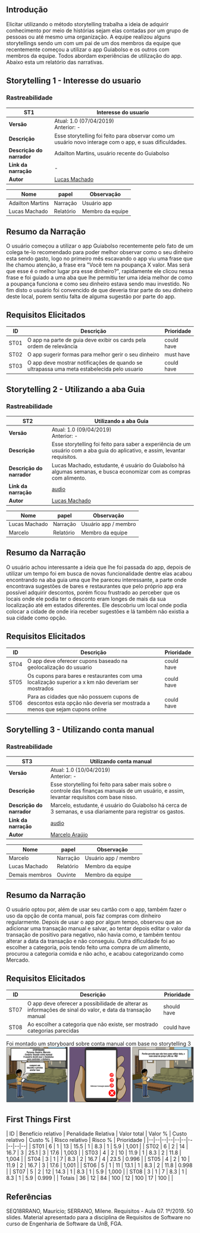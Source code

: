 ## Introdução

Elicitar utilizando o método storytelling trabalha a ideia de adquirir conhecimento por meio de histórias sejam elas contadas por um grupo de pessoas ou até mesmo uma organização. A equipe realizou alguns storytellings sendo um com um pai de um dos membros da equipe que recentemente começou a utilizar o app Guiabolso e os outros com membros da equipe. Todos abordam experiências de utilização do app. Abaixo esta um relatório das narrativas.

## Storytelling 1 - Interesse do usuario

### Rastreabilidade

| **ST1** | **Interesse do usuario**  |
|--|--|
| **Versão**| Atual: 1.0 (07/04/2019) <br> Anterior: - | 
| **Descrição** | Esse storytelling foi feito para observar como um usuário novo interage com o app, e suas dificuldades. |
| **Descrição do narrador** | Adailton Martins, usuário recente do Guiabolso|
| **Link da narração** |-|
|**Autor**|[Lucas Machado](https://github.com/lmmLucasMachado) |

| Nome | papel | Observação |
|--|--|--|
| Adailton Martins | Narração | Usuário app |
| Lucas Machado | Relatório | Membro da equipe |

## Resumo da Narração

O usuário começou a utilizar o app Guiabolso recentemente pelo fato de um colega te-lo recomendado para poder melhor observar como o seu dinheiro esta sendo gasto, logo no primeiro mês escavando o app viu uma frase que lhe chamou atenção, a frase era "Você tem na poupança X valor. Mas será que esse é o melhor lugar pra esse dinheiro?", rapidamente ele clicou nessa frase e foi guiado a uma aba que lhe permitiu ter uma ideia melhor de como a poupança funciona e como seu dinheiro estava sendo mau investido. No fim disto o usuário foi convencido de que deveria tirar parte do seu dinheiro deste local, porem sentiu falta de alguma sugestão por parte do app.

## Requisitos Elicitados

| ID | Descrição | Prioridade |
|--|--|--|
| ST01 | O app na parte de guia deve exibir os cards pela ordem de relevância  | could have |
| ST02 | O app sugerir formas para melhor gerir o seu dinheiro | must have |
| ST03 | O app deve mostrar notificações de quando se ultrapassa uma meta estabelecida pelo usuario | could have |


## Storytelling 2 - Utilizando a aba Guia

### Rastreabilidade

| **ST2** | **Utilizando a aba Guia**  |
|--|--|
| **Versão**| Atual: 1.0 (09/04/2019) <br> Anterior: - | 
| **Descrição** | Esse storytelling foi feito para saber a experiência de um usuário com a aba guia do aplicativo, e assim, levantar requisitos. |
| **Descrição do narrador** | Lucas Machado, estudante, é usuário do Guiabolso há algumas semanas, e busca economizar com as compras com alimento. |
| **Link da narração** |[audio](https://www.4shared.com/mp3/wpXGMcP7da/guia_bolso_storytelling_02.html)|
|**Autor**|[Lucas Machado](https://github.com/lmmLucasMachado) | 

| Nome | papel | Observação |
|--|--|--|
| Lucas Machado | Narração | Usuário app / membro |
| Marcelo | Relatório | Membro da equipe |

## Resumo da Narração

O usuário achou interessante a ideia que lhe foi passada do app, depois de utilizar um tempo foi em busca de novas funcionalidade dentre elas acabou encontrando na aba guia uma que lhe pareceu interessante, a parte onde encontrava sugestões de bares e restaurantes que pelo próprio app era possível adquirir descontos, porém ficou frustrado  ao perceber que os locais onde ele podia ter o desconto eram longes de mais da sua localização até em estados diferentes. Ele descobriu um local onde podia colocar a cidade de onde iria receber sugestões e lá também não existia a sua cidade como opção.

## Requisitos Elicitados

| ID | Descrição | Prioridade |
|--|----|--|
| ST04 | O app deve oferecer cupons baseado na geolocalização do usuario | could have |
| ST05 | Os cupons para bares e restaurantes com uma localização superior a x km não deveriam ser mostrados | could have |
| ST06 | Para as cidades que não possuem cupons de descontos esta opção não deveria ser mostrada a menos que sejam cupons online  | could have |


## Sorytelling 3 - Utilizando conta manual

### Rastreabilidade

| **ST3** | **Utilizando conta manual**  |
|--|--|
| **Versão**| Atual: 1.0 (10/04/2019) <br> Anterior: - | 
| **Descrição** | Esse storytelling foi feito para saber mais sobre o controle das finanças manuais de um usuário, e assim, levantar requisitos com base nisso. |
| **Descrição do narrador** | Marcelo, estudante, é usuário do Guiabolso há cerca de 3 semanas, e usa diariamente para registrar os gastos. |
| **Link da narração** |[audio](https://www.4shared.com/music/aov68X6Wda/guia_bolso_storytelling_03.html)|
|**Autor**| [Marcelo Araújo](https://github.com/santosm46)| 

| Nome | papel | Observação |
|--|--|--|
| Marcelo | Narração | Usuário app / membro |
| Lucas Machado | Relatório | Membro da equipe |
| Demais membros | Ouvinte | Membro da equipe |

## Resumo da Narração

O usuário optou por, além de usar seu cartão com o app, também fazer o uso
da opção de conta manual, pois faz compras com dinheiro regularmente. Depois de usar o app por algum tempo, observou que ao adicionar uma transação manual e salvar,
ao tentar depois editar o valor da transação de positivo para negativo, não havia como, e também
tentou alterar a data da transação e não conseguiu.
Outra dificuldade foi ao escolher a categoria, pois tendo feito uma compra de um alimento, procurou a categoria comida e não acho, e acabou categorizando como Mercado.

## Requisitos Elicitados

| ID | Descrição | Prioridade |
|--|--|--|
| ST07 | O app deve oferecer a possibilidade de alterar as informações de sinal do valor, e data da transação manual | should  have |
| ST08 | Ao escolher a categoria que não existe, ser mostrado categorias parecidas | could have |

Foi montado um storyboard sobre conta manual com base no storytelling 3
![](../img/storyboard/storyboard_conta_manual.png)

## First Things First

<div class="datatable"></div>
| ID | Benefício relativo | Penalidade Relativa | Valor total | Valor % | Custo relativo | Custo % | Risco relativo | Risco % | Prioridade |
|--|--|--|--|--|--|--|--|--|--|
| ST01 | 6 | 1 | 13 | 15.5 | 1 | 8.3 | 1 | 5.9 | 1,001 |
| ST02 | 6 | 2 | 14 | 16.7 | 3 | 25.1 | 3 | 17.6 | 1,003 |
| ST03 | 4 | 2 | 10 | 11.9 | 1 | 8.3 | 2 | 11.8 | 1,004 |
| ST04 | 3 | 1 | 7 | 8.3 | 2 | 16.7 | 4 | 23.5 | 0.996 |
| ST05 | 4 | 2 | 10 | 11.9 | 2 | 16.7 | 3 | 17.6 | 1,001 |
| ST06 | 5 | 1 | 11 | 13.1 | 1 | 8.3 | 2 | 11.8 | 0.998 |
| ST07 | 5 | 2 | 12 | 14.3 | 1 | 8.3 | 1 | 5.9 | 1,000 |
| ST08 | 3 | 1 | 7 | 8.3 | 1 | 8.3 | 1 | 5.9 | 0.999 |
| Totais | 36 | 12 | 84 | 100 | 12 | 100 | 17 | 100 |  |

## Referências

SEQ18RRANO, Maurício; SERRANO, Milene. Requisitos - Aula 07. 1º/2019. 50 slides. Material apresentado para a disciplina de Requisitos de Software no curso de Engenharia de Software da UnB, FGA.
